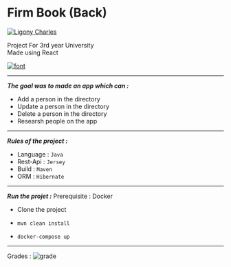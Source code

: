 # Firm Book (Back)
[![Ligony Charles](https://img.shields.io/badge/Charles-LinkedIn-1E90E7.svg)](https://www.linkedin.com/in/charles-ligony-893177134/)

Project For 3rd year University   
Made using React

[![font](https://img.shields.io/badge/FirmBook-Front-41A48D.svg)](https://github.com/CharlesLgn/firm-book-front)

***

___The goal was to made an app which can :___

 -  Add a person in the directory
 -  Update a person in the directory
 -  Delete a person in the directory 
 -  Researsh people on the app
 
***

___Rules of the project :___

 - Language : `Java`
 - Rest-Api : `Jersey`
 - Build : `Maven`
 - ORM : `Hibernate`
 
***
 
___Run the projet :___
Prerequisite : Docker

 - Clone the project
 
 - `mvn clean install`
 - `docker-compose up`
 
***
  
Grades  :   ![grade](https://img.shields.io/badge/17-20-00BB00.svg)
